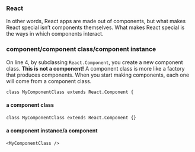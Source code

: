 ### React
In other words, React apps are made out of components, but what makes React special isn’t components themselves. What makes React special is the ways in which components interact.

### component/component class/component instance
On line 4, by subclassing `React.Component`, you create a new component class. **This is not a component!** A component class is more like a factory that produces components. When you start making components, each one will come from a component class.
```
class MyComponentClass extends React.Component {
```
#### a component class
```
class MyComponentClass extends React.Component {}
```
#### a component instance/a component
```
<MyComponentClass />
```

